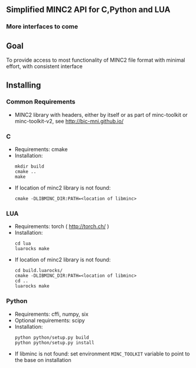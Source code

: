 ## Simplified MINC2 API for C,Python and LUA
### More interfaces to come

## Goal
To provide access to most functionality of MINC2 file format with minimal effort, with consistent interface

## Installing

### Common Requirements
 * MINC2 library with headers, either by itself or as part of minc-toolkit or minc-toolkit-v2, see http://bic-mni.github.io/
 

### C
 * Requirements: cmake
 * Installation:
    ```
    mkdir build
    cmake .. 
    make 
    ```
 * If location of minc2 library is not found:
    ```
    cmake -DLIBMINC_DIR:PATH=<location of libminc>
    ```
 
### LUA
 * Requirements: torch ( http://torch.ch/ )
 * Installation:
    ```
    cd lua
    luarocks make
    ```
  * If location of minc2 library is not found:
    ```
    cd build.luarocks/
    cmake -DLIBMINC_DIR:PATH=<location of libminc>
    cd ..
    luarocks make
    ```
    
### Python
 * Requirements: cffi, numpy, six
 * Optional requirements: scipy
 * Installation:
    ```
    python python/setup.py build
    python python/setup.py install 
    ```
 * If libminc is not found: set environment `MINC_TOOLKIT`  variable to point to the base on installation
